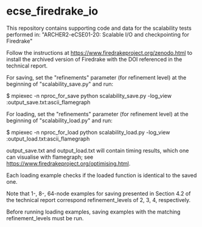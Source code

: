 # ecse_firedrake_io

This repository contains supporting code and data for the scalability tests performed in:
"ARCHER2-eCSE01-20: Scalable I/O and checkpointing for Firedrake"

Follow the instructions at https://www.firedrakeproject.org/zenodo.html
to install the archived version of Firedrake with the DOI referenced in the technical report.

For saving, set the "refinements" parameter (for refinement level) at the beginning of "scalability_save.py" and run:

$ mpiexec -n nproc_for_save python scalability_save.py -log_view :output_save.txt:ascii_flamegraph

For loading, set the "refinements" parameter (for refinement level) at the beginning of "scalability_load.py" and run:

$ mpiexec -n nproc_for_load python scalability_load.py -log_view :output_load.txt:ascii_flamegraph

output_save.txt and output_load.txt will contain timing results, which one can visualise with flamegraph; see https://www.firedrakeproject.org/optimising.html.

Each loading example checks if the loaded function is identical to the saved one.

Note that 1-, 8-, 64-node examples for saving presented in Section 4.2 of
the technical report correspond refinement_levels of 2, 3, 4, respectively.

Before running loading examples, saving examples with the matching refinement_levels
must be run.
